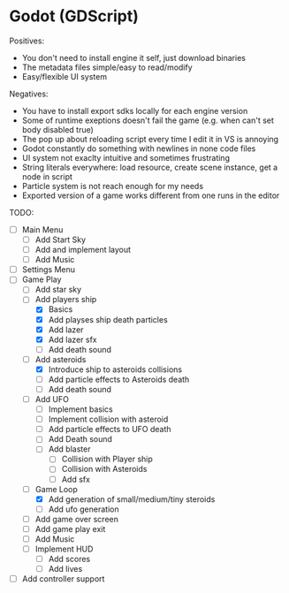 # Godot (GDScript)


Positives:
* You don't need to install engine it self, just download binaries
* The metadata files simple/easy to read/modify
* Easy/flexible UI system


Negatives:
* You have to install export sdks locally for each engine version
* Some of runtime exeptions doesn't fail the game (e.g. when can't set body disabled true)
* The pop up about reloading script every time I edit it in VS is annoying
* Godot constantly do something with newlines in none code files
* UI system not exaclty intuitive and sometimes frustrating
* String literals everywhere: load resource, create scene instance, get a node in script
* Particle system is not reach enough for my needs
* Exported version of a game works different from one runs in the editor

TODO: 
- [ ] Main Menu
  - [ ] Add Start Sky
  - [ ] Add and implement layout
  - [ ] Add Music
- [ ] Settings Menu
- [ ] Game Play
  - [ ] Add star sky
  - [ ] Add players ship
    - [X] Basics
    - [X] Add playses ship death particles
    - [X] Add lazer
    - [X] Add lazer sfx
    - [ ] Add death sound
  - [ ] Add asteroids
    - [X] Introduce ship to asteroids collisions
    - [ ] Add particle effects to Asteroids death
    - [ ] Add death sound
  - [ ] Add UFO
    - [ ] Implement basics
    - [ ] Implement collision with asteroid
    - [ ] Add particle effects to UFO death
    - [ ] Add Death sound
    - [ ] Add blaster
      - [ ] Collision with Player ship
      - [ ] Collision with Asteroids
      - [ ] Add sfx
  - [ ] Game Loop
    - [X] Add generation of small/medium/tiny steroids
    - [ ] Add ufo generation
  - [ ] Add game over screen
  - [ ] Add game play exit  
  - [ ] Add Music
  - [ ] Implement HUD
    - [ ] Add scores
    - [ ] Add lives
- [ ] Add controller support